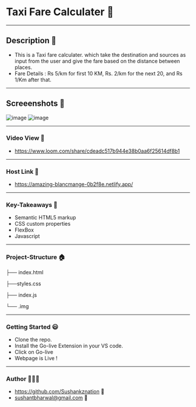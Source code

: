 # Taxi Fare Calculater 🚕

------------

## Description 🤙
- This is a Taxi fare calculater. which take the destination and sources as input from the user and give the fare
  based on the distance between places.
- Fare Details : Rs 5/km for first 10 KM, Rs. 2/km for the next 20, and Rs 1/Km after that.

------------

## Screeenshots 📇
![image](https://user-images.githubusercontent.com/102636327/187023648-6183cf97-fb83-4e12-99d1-4461c4a3511e.png)
![image](https://user-images.githubusercontent.com/102636327/187023692-82c73009-282c-4dcb-bbc4-03eeb3d528a3.png)

------------



### Video View 🎥
- https://www.loom.com/share/cdeadc517b944e38b0aa6f25614df8b1

------------

### Host Link 🔗
- https://amazing-blancmange-0b2f8e.netlify.app/

------------

### Key-Takeaways 🔑
- Semantic HTML5 markup
- CSS custom properties
- FlexBox
- Javascript

------------

### Project-Structure 🏠
├── index.html

├──styles.css

├── index.js

└── .img

------------

### Getting Started 😃
- Clone the repo.
- Install the Go-live Extension in your VS code.
- Click on Go-live
- Webpage is Live !

------------

### Author 👨🏼‍🎓
- https://github.com/Sushankznation 📩
- sushantbharwal@gmail.com 📧
